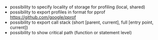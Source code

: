 - possibility to specify locality of storage for profiling (local, shared)
- possibility to export profiles in format for pprof https://github.com/google/pprof
- possibility to export call stack (short [parent, current], full [entry point, current])
- possibility to show critical path (function or statement level)
